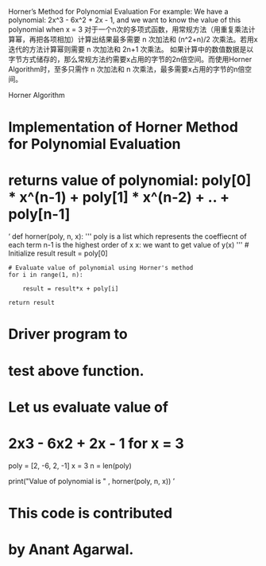Horner’s Method for Polynomial Evaluation
For example:
We have a polynomial: 2x^3 - 6x^2 + 2x - 1, and we want to know the value of this polynomial when x = 3
对于一个n次的多项式函数，用常规方法（用重复乘法计算幂，再把各项相加）计算出结果最多需要 n 次加法和 (n^2+n)/2 次乘法。若用x迭代的方法计算幂则需要 n 次加法和 2n+1 次乘法。
如果计算中的数值数据是以字节方式储存的，那么常规方法约需要x占用的字节的2n倍空间。而使用Horner Algorithm时，至多只需作 n 次加法和 n 次乘法，最多需要x占用的字节的n倍空间。

Horner Algorithm
# Implementation of Horner Method for Polynomial Evaluation
 
# returns value of polynomial: poly[0] * x^(n-1) + poly[1] * x^(n-2) + .. + poly[n-1]

‘
def horner(poly, n, x):
'''
poly is a list which represents the coeffiecnt of each term
n-1 is the highest order of x
x: we want to get value of y(x)
'''
    # Initialize result
    result = poly[0] 
  
    # Evaluate value of polynomial using Horner's method
    for i in range(1, n):
 
        result = result*x + poly[i]
  
    return result
  
# Driver program to
# test above function.
 
# Let us evaluate value of
# 2x3 - 6x2 + 2x - 1 for x = 3
poly = [2, -6, 2, -1]
x = 3
n = len(poly)
 
print("Value of polynomial is " , horner(poly, n, x))
’
# This code is contributed
# by Anant Agarwal.
